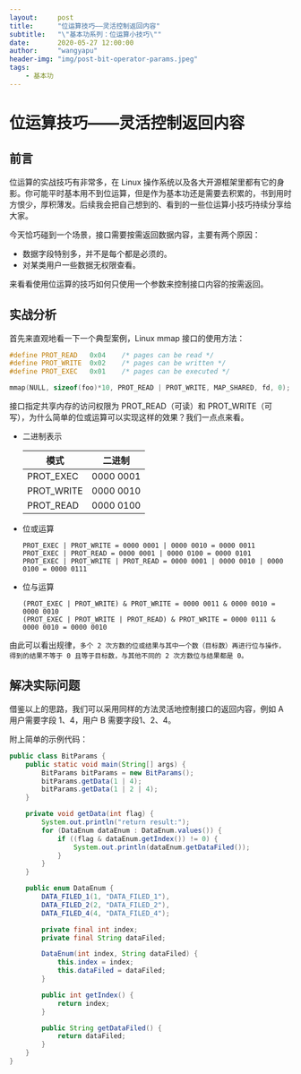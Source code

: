```yaml
---
layout:     post
title:      "位运算技巧——灵活控制返回内容"
subtitle:   "\"基本功系列：位运算小技巧\""
date:       2020-05-27 12:00:00
author:     "wangyapu"
header-img: "img/post-bit-operator-params.jpeg"
tags:
    - 基本功
---
```


# 位运算技巧——灵活控制返回内容

## 前言

位运算的实战技巧有非常多，在 Linux 操作系统以及各大开源框架里都有它的身影。你可能平时基本用不到位运算，但是作为基本功还是需要去积累的，书到用时方恨少，厚积薄发。后续我会把自己想到的、看到的一些位运算小技巧持续分享给大家。

今天恰巧碰到一个场景，接口需要按需返回数据内容，主要有两个原因：

- 数据字段特别多，并不是每个都是必须的。
- 对某类用户一些数据无权限查看。

来看看使用位运算的技巧如何只使用一个参数来控制接口内容的按需返回。

## 实战分析

首先来直观地看一下一个典型案例，Linux mmap 接口的使用方法：

```c
#define	PROT_READ	0x04	/* pages can be read */
#define	PROT_WRITE	0x02	/* pages can be written */
#define	PROT_EXEC	0x01	/* pages can be executed */

mmap(NULL, sizeof(foo)*10, PROT_READ | PROT_WRITE, MAP_SHARED, fd, 0);
```

接口指定共享内存的访问权限为 PROT_READ（可读）和 PROT_WRITE（可写），为什么简单的位或运算可以实现这样的效果？我们一点点来看。

- 二进制表示

    | 模式 | 二进制 |
    | --- | --- |
    | PROT_EXEC | 0000 0001 |
    | PROT_WRITE | 0000 0010 |
    | PROT_READ | 0000 0100 |

- 位或运算

    ```
    PROT_EXEC | PROT_WRITE = 0000 0001 | 0000 0010 = 0000 0011
    PROT_EXEC | PROT_READ = 0000 0001 | 0000 0100 = 0000 0101
    PROT_EXEC | PROT_WRITE | PROT_READ = 0000 0001 | 0000 0010 | 0000 0100 = 0000 0111
    ```

- 位与运算

    ```
    (PROT_EXEC | PROT_WRITE) & PROT_WRITE = 0000 0011 & 0000 0010 = 0000 0010
    (PROT_EXEC | PROT_WRITE | PROT_READ) & PROT_WRITE = 0000 0111 & 0000 0010 = 0000 0010
    ```

由此可以看出规律，`多个 2 次方数的位或结果与其中一个数（目标数）再进行位与操作，得到的结果不等于 0 且等于目标数，与其他不同的 2 次方数位与结果都是 0。`

## 解决实际问题

借鉴以上的思路，我们可以采用同样的方法灵活地控制接口的返回内容，例如 A 用户需要字段 1、4，用户 B 需要字段1、2、4。

附上简单的示例代码：

```java
public class BitParams {
    public static void main(String[] args) {
        BitParams bitParams = new BitParams();
        bitParams.getData(1 | 4);
        bitParams.getData(1 | 2 | 4);
    }

    private void getData(int flag) {
        System.out.println("return result:");
        for (DataEnum dataEnum : DataEnum.values()) {
            if ((flag & dataEnum.getIndex()) != 0) {
                System.out.println(dataEnum.getDataFiled());
            }
        }
    }

    public enum DataEnum {
        DATA_FILED_1(1, "DATA_FILED_1"),
        DATA_FILED_2(2, "DATA_FILED_2"),
        DATA_FILED_4(4, "DATA_FILED_4");

        private final int index;
        private final String dataFiled;

        DataEnum(int index, String dataFiled) {
            this.index = index;
            this.dataFiled = dataFiled;
        }

        public int getIndex() {
            return index;
        }

        public String getDataFiled() {
            return dataFiled;
        }
    }
}
```


